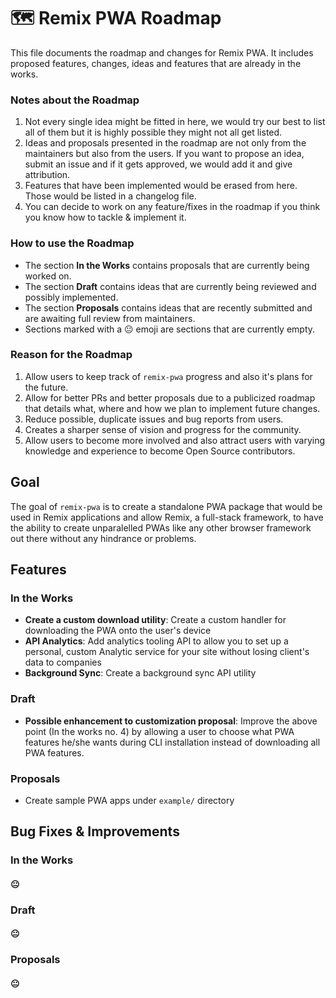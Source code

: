 # 🗺 Remix PWA Roadmap

This file documents the roadmap and changes for Remix PWA. It includes proposed features, changes, ideas and features that are already in the  works.

### Notes about the Roadmap

1. Not every single idea might be fitted in here, we would try our best to list all of them but it is highly possible they might not all get listed.
2. Ideas and proposals presented in the roadmap are not only from the maintainers but also from the users. If you want to propose an idea, submit an issue and if it gets approved, we would add it and give attribution.
3. Features that have been implemented would be erased from here. Those would be listed in a changelog file.
4. You can decide to work on any feature/fixes in the roadmap if you think you know how to tackle & implement it.

### How to use the Roadmap

- The section **In the Works** contains proposals that are currently being worked on.
- The section **Draft** contains ideas that are currently being reviewed and possibly implemented.
- The section **Proposals** contains ideas that are recently submitted and are awaiting full review from maintainers.
- Sections marked with a 😐 emoji are sections that are currently empty.

### Reason for the Roadmap

1. Allow users to keep track of `remix-pwa` progress and also it's plans for the future.
2. Allow for better PRs and better proposals due to a publicized roadmap that details what, where and how we plan to implement future changes. 
3. Reduce possible, duplicate issues and bug reports from users.
4. Creates a sharper sense of vision and progress for the community.
5. Allow users to become more involved and also attract users with varying knowledge and experience to become Open Source contributors.

## Goal

The goal of `remix-pwa` is to create a standalone PWA package that would be used in Remix applications and allow Remix, a full-stack framework, to have the ability to create unparalelled PWAs like any other browser framework out there without any hindrance or problems.

<h2> Features </h2>

### In the Works

- **Create a custom download utility**: Create a custom handler for downloading the PWA onto the user's device
- **API Analytics**: Add analytics tooling API to allow you to set up a personal, custom Analytic service for your site without losing client's data to companies
- **Background Sync**: Create a background sync API utility

### Draft

- **Possible enhancement to customization proposal**: Improve the above point (In the works no. 4) by allowing a user to choose what PWA features he/she wants during CLI installation instead of downloading all PWA features.


### Proposals

- Create sample PWA apps under `example/` directory

## Bug Fixes & Improvements

### In the Works

#### 😐

### Draft

#### 😐

### Proposals

#### 😐
